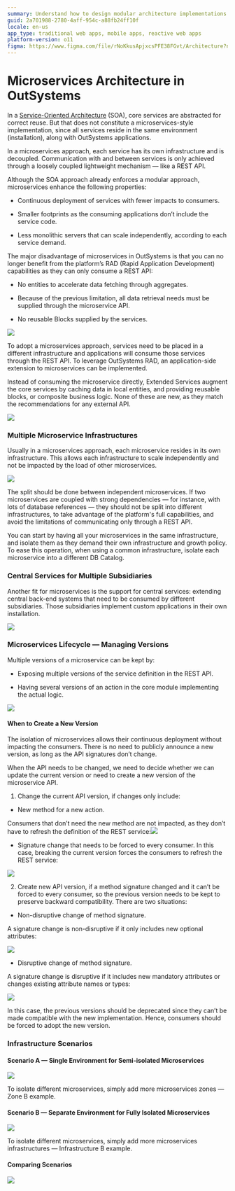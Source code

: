 ```yaml
---
summary: Understand how to design modular architecture implementations in which services all reside in their own infrastructure and are decoupled, communicating through loosely coupled, lightweight mechanisms.
guid: 2a701988-2780-4aff-954c-a88fb24ff10f
locale: en-us
app_type: traditional web apps, mobile apps, reactive web apps
platform-version: o11
figma: https://www.figma.com/file/rNoKkusApjxcsPFE38FGvt/Architecture?node-id=1343:663
---
```


# Microservices Architecture in OutSystems

In a [Service-Oriented Architecture](https://success.outsystems.com/Support/Enterprise_Customers/Maintenance_and_Operations/Designing_the_architecture_of_your_OutSystems_applications/04_Service-Oriented_Architectures_for_OutSystems_applications) (SOA), core services are abstracted for correct reuse. But that does not constitute a microservices-style implementation, since all services reside in the same environment (installation), along with OutSystems applications.

In a microservices approach, each service has its own infrastructure and is decoupled. Communication with and between services is only achieved through a loosely coupled lightweight mechanism — like a REST API.

Although the SOA approach already enforces a modular approach, microservices enhance the following properties:

* Continuous deployment of services with fewer impacts to consumers.

* Smaller footprints as the consuming applications don’t include the service code.

* Less monolithic servers that can scale independently, according to each service demand.

The major disadvantage of microservices in OutSystems is that you can no longer benefit from the platform’s RAD (Rapid Application Development) capabilities as they can only consume a REST API:

* No entities to accelerate data fetching through aggregates.

* Because of the previous limitation, all data retrieval needs must be supplied through the microservice API.

* No reusable Blocks supplied by the services.

![ ](images/Microservices-Architecture-in-OutSystems_0.png)

To adopt a microservices approach, services need to be placed in a different infrastructure and applications will consume those services through the REST API. To leverage OutSystems RAD, an application-side extension to microservices can be implemented.

Instead of consuming the microservice directly, Extended Services augment the core services by caching data in local entities, and providing reusable blocks, or composite business logic. None of these are new, as they match the recommendations for any external API.

![ ](images/Microservices-Architecture-in-OutSystems_1.png)

### Multiple Microservice Infrastructures

Usually in a microservices approach, each microservice resides in its own infrastructure. This allows each infrastructure to scale independently and not be impacted by the load of other microservices.

![ ](images/Microservices-Architecture-in-OutSystems_2.png)

The split should be done between independent microservices. If two microservices are coupled with strong dependencies — for instance, with lots of database references — they should not be split into different infrastructures, to take advantage of the platform's full capabilities, and avoid the limitations of communicating only through a REST API.

You can start by having all your microservices in the same infrastructure, and isolate them as they demand their own infrastructure and growth policy. To ease this operation, when using a common infrastructure, isolate each microservice into a different DB Catalog.

### Central Services for Multiple Subsidiaries

Another fit for microservices is the support for central services: extending central back-end systems that need to be consumed by different subsidiaries. Those subsidiaries implement custom applications in their own installation.

![ ](images/Microservices-Architecture-in-OutSystems_3.png)

### Microservices Lifecycle — Managing Versions

Multiple versions of a microservice can be kept by:

* Exposing multiple versions of the service definition in the REST API.

* Having several versions of an action in the core module implementing the actual logic.

![ ](images/Microservices-Architecture-in-OutSystems_4.png)

#### When to Create a New Version

The isolation of microservices allows their continuous deployment without impacting the consumers. There is no need to publicly announce a new version, as long as the API signatures don’t change.

When the API needs to be changed, we need to decide whether we can update the current version or need to create a new version of the microservice API.

1. Change the current API version, if changes only include:

* New method for a new action.

Consumers that don’t need the new method are not impacted, as they don’t have to refresh the definition of the REST service:![ ](images/Microservices-Architecture-in-OutSystems_5.png)

* Signature change that needs to be forced to every consumer. In this case, breaking the current version forces the consumers to refresh the REST service:

![ ](images/Microservices-Architecture-in-OutSystems_6.png)

2. Create new API version, if a method signature changed and it can’t be forced to every consumer, so the previous version needs to be kept to preserve backward compatibility. There are two situations:

* Non-disruptive change of method signature.

A signature change is non-disruptive if it only includes new optional attributes:

![ ](images/Microservices-Architecture-in-OutSystems_7.png)

* Disruptive change of method signature.

A signature change is disruptive if it includes new mandatory attributes or changes existing attribute names or types:

![ ](images/Microservices-Architecture-in-OutSystems_8.png)

In this case, the previous versions should be deprecated since they can’t be made compatible with the new implementation. Hence, consumers should be forced to adopt the new version.

### Infrastructure Scenarios

#### Scenario A — Single Environment for Semi-isolated Microservices

![ ](images/Microservices-Architecture-in-OutSystems_9.png)

To isolate different microservices, simply add more microservices zones — Zone B example.

#### Scenario B — Separate Environment for Fully Isolated Microservices

![ ](images/Microservices-Architecture-in-OutSystems_10.png)

To isolate different microservices, simply add more microservices infrastructures — Infrastructure B example.

#### Comparing Scenarios

![ ](images/Microservices-Architecture-in-OutSystems_11.png)

